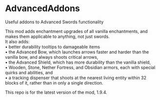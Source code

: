 # AdvancedAddons
Useful addons to Advanced Swords functionality

This mod adds enchantment upgrades of all vanilla enchantments, and makes them applicable to anything, not just swords.<br/>
It also adds:<br/>
• better durability tooltips to damageable items<br/>
• the Advanced Bow, which launches arrows faster and harder than the vanilla bow, and always shoots critical arrows,<br/>
• the Advanced Shield, which has more durability than the vanilla shield,<br/>
• Wooden, Stone, Nether Fortress, and Obsidian armors, each with special quirks and abilities, and<br/>
• a tracking dispenser that shoots at the nearest living entity within 32 blocks of it, rather than in only a single direction.

This repo is for the latest version of the mod, 1.9.4.